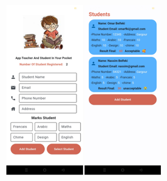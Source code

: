 <p float="left">
    <img src="https://github.com/OmarBelfeki/Student-App-using-flet/blob/main/page1.jpg" width="40%" />
    <img src="https://github.com/OmarBelfeki/Student-App-using-flet/blob/main/page2.jpg" width="40%" />
    
</p>
